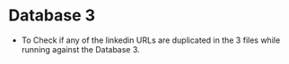 # Database 3 

- To Check if any of the linkedin URLs are duplicated in the 3 files while running against the Database 3.
